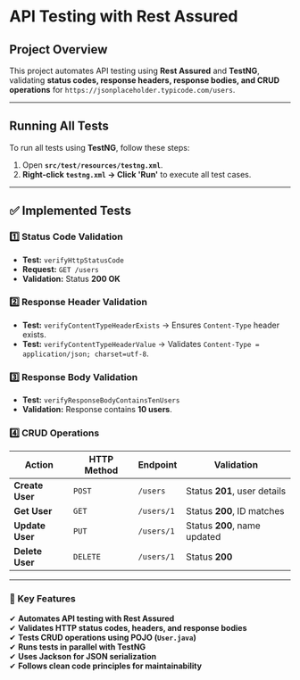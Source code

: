 # **API Testing with Rest Assured**
## **Project Overview**
This project automates API testing using **Rest Assured** and **TestNG**, validating **status codes, response headers, response bodies, and CRUD operations** for `https://jsonplaceholder.typicode.com/users`.  

---

## **Running All Tests**
To run all tests using **TestNG**, follow these steps:
1. Open **`src/test/resources/testng.xml`**.
2. **Right-click `testng.xml` → Click 'Run'** to execute all test cases.

---

## **✅ Implemented Tests**
### **1️⃣ Status Code Validation**
- **Test:** `verifyHttpStatusCode`
- **Request:** `GET /users`
- **Validation:** Status **200 OK**  

### **2️⃣ Response Header Validation**
- **Test:** `verifyContentTypeHeaderExists` → Ensures `Content-Type` header exists.  
- **Test:** `verifyContentTypeHeaderValue` → Validates `Content-Type = application/json; charset=utf-8`.  

### **3️⃣ Response Body Validation**
- **Test:** `verifyResponseBodyContainsTenUsers`
- **Validation:** Response contains **10 users**.  

### **4️⃣ CRUD Operations**
| Action          | HTTP Method | Endpoint   | Validation                      |
|----------------|------------|-----------|--------------------------------|
| **Create User** | `POST`      | `/users`  | Status **201**, user details  |
| **Get User**    | `GET`       | `/users/1` | Status **200**, ID matches    |
| **Update User** | `PUT`       | `/users/1` | Status **200**, name updated  |
| **Delete User** | `DELETE`    | `/users/1` | Status **200**                 |

---

### **🚀 Key Features**
✔ **Automates API testing with Rest Assured**  
✔ **Validates HTTP status codes, headers, and response bodies**  
✔ **Tests CRUD operations using POJO (`User.java`)**  
✔ **Runs tests in parallel with TestNG**  
✔ **Uses Jackson for JSON serialization**  
✔ **Follows clean code principles for maintainability**  
